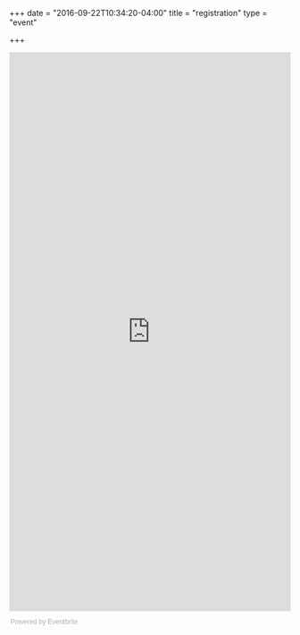 +++
date = "2016-09-22T10:34:20-04:00"
title = "registration"
type = "event"


+++

<div style="width:100%; text-align:left;">
<iframe  src="https://www.eventbrite.com/e/devopsdays-charlotte-2017-tickets-28900869278?ref=eweb" frameborder="0" height="1000" width="100%" vspace="0" hspace="0" marginheight="5" marginwidth="5" scrolling="auto" allowtransparency="true"></iframe><div style="font-family:Helvetica, Arial; font-size:12px; padding:10px 0 5px; margin:2px; width:100%; text-align:left;" ><a class="powered-by-eb" style="color: #ADB0B6; text-decoration: none;" target="_blank" href="http://www.eventbrite.com/">Powered by Eventbrite</a></div>
</div></div>
</div>
